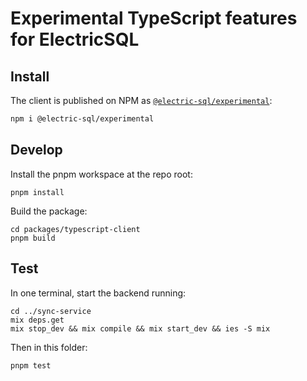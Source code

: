 
# Experimental TypeScript features for ElectricSQL

## Install

The client is published on NPM as [`@electric-sql/experimental`](https://www.npmjs.com/package/@electric-sql/experimental):

```sh
npm i @electric-sql/experimental
```

## Develop

Install the pnpm workspace at the repo root:

```shell
pnpm install
```

Build the package:

```shell
cd packages/typescript-client
pnpm build
```

## Test

In one terminal, start the backend running:

```shell
cd ../sync-service
mix deps.get
mix stop_dev && mix compile && mix start_dev && ies -S mix
```

Then in this folder:

```shell
pnpm test
```
